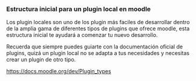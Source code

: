 ### Estructura inicial para un plugin local en moodle

Los plugin locales son uno de los plugin más faciles de desarrollar dentro de la amplia gama de diferentes tipos de plugins 
que ofrece moodle, esta estructura inicial te ayudará a comenzar tu nuevo desarrollo.

Recuerda que siempre puedes guiarte con la documentación oficial de plugins, quizá un plugin local no se adapta a tus necesidades
y necesitas crear un plugin de otro tipo.


https://docs.moodle.org/dev/Plugin_types

